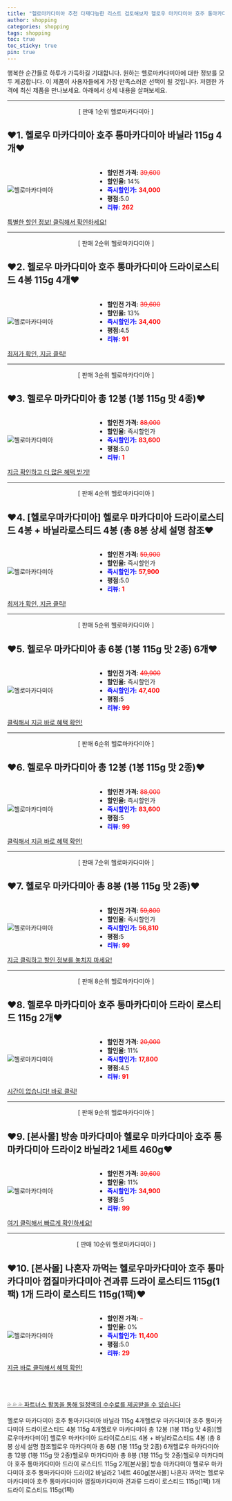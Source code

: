 ```yaml
---
title: "헬로마카다미아 추천 다재다능한 리스트 검토해보자 헬로우 마카다미아 호주 통마카다미아 바닐라"
author: shopping
categories: shopping
tags: shopping
toc: true
toc_sticky: true
pin: true
---
```

행복한 순간들로 하루가 가득하길 기대합니다. 원하는 헬로마카다미아에 대한 정보를 모두 제공합니다. 이 제품이 사용자들에게 가장 만족스러운 선택이 될 것입니다. 저렴한 가격에 최신 제품을 만나보세요. 아래에서 상세 내용을 살펴보세요.

---
<p class="toplist" style="margin: 0 auto; display: block; width: fit-content;">[ 판매 1순위 헬로마카다미아 ]</p>

<h2><strong>❤️1. 헬로우 마카다미아 호주 통마카다미아 바닐라 115g 4개❤️</strong></h2>

<div style="display: flex; align-items: center;">
    <div style="flex: 0.4;">
        <img src="https://thumbnail9.coupangcdn.com/thumbnails/remote/230x230ex/image/vendor_inventory/2dc3/c216bbbda172f8a0b9f713acfbd59b349dba36d2ab7e3db1bd5ace0d4072.png" alt="헬로마카다미아" style="max-width: 100%;">
    </div>
    <div style="flex: 0.6; margin-left: 10px;">
        <ul>
            <li><strong>할인전 가격:</strong> <del style="color: red;">39,600</del></li>
            <li><strong>할인율:</strong> 14%</li>
            <li><span style='color:blue'><strong>즉시할인가:</strong></span> <span style='color:red'><strong>34,000</strong></span></li>
            <li><strong>평점:</strong>5.0</li>
            <li><span style='color:blue'><strong>리뷰:</strong></span> <span style='color:red'><strong>262</strong></span></li>
        </ul>
    </div>
</div>
<div class="center">
    <a href="https://selin100587.github.io?lptag=AF9450613&subid=githubio&pageKey=7573833977&traceid=V0-153&itemId=20368761730&vendorItemId=90622902459" class="myButton">
        특별한 할인 정보! 클릭해서 확인하세요!
    </a>
</div>


---
<p class="toplist" style="margin: 0 auto; display: block; width: fit-content;">[ 판매 2순위 헬로마카다미아 ]</p>

<h2><strong>❤️2. 헬로우 마카다미아 호주 통마카다미아 드라이로스티드 4봉 115g 4개❤️</strong></h2>

<div style="display: flex; align-items: center;">
    <div style="flex: 0.4;">
        <img src="https://thumbnail9.coupangcdn.com/thumbnails/remote/230x230ex/image/vendor_inventory/f755/b5c024e40b43e6d3a9004a80e8b01da56db7cbff9b9ecf288ed9aa60715e.png" alt="헬로마카다미아" style="max-width: 100%;">
    </div>
    <div style="flex: 0.6; margin-left: 10px;">
        <ul>
            <li><strong>할인전 가격:</strong> <del style="color: red;">39,600</del></li>
            <li><strong>할인율:</strong> 13%</li>
            <li><span style='color:blue'><strong>즉시할인가:</strong></span> <span style='color:red'><strong>34,400</strong></span></li>
            <li><strong>평점:</strong>4.5</li>
            <li><span style='color:blue'><strong>리뷰:</strong></span> <span style='color:red'><strong>91</strong></span></li>
        </ul>
    </div>
</div>
<div class="center">
    <a href="https://selin100587.github.io?lptag=AF9450613&subid=githubio&pageKey=7568039730&traceid=V0-153&itemId=20771612706&vendorItemId=90622900300" class="myButton">
        최저가 확인, 지금 클릭!
    </a>
</div>


---
<p class="toplist" style="margin: 0 auto; display: block; width: fit-content;">[ 판매 3순위 헬로마카다미아 ]</p>

<h2><strong>❤️3. 헬로우 마카다미아 총 12봉 (1봉 115g 맛 4종)❤️</strong></h2>

<div style="display: flex; align-items: center;">
    <div style="flex: 0.4;">
        <img src="https://thumbnail8.coupangcdn.com/thumbnails/remote/230x230ex/image/vendor_inventory/b4b8/0a2bc2942d1a29b710cdfd6fde4abf01f2696f3892c2d439b74c88536c72.jpg" alt="헬로마카다미아" style="max-width: 100%;">
    </div>
    <div style="flex: 0.6; margin-left: 10px;">
        <ul>
            <li><strong>할인전 가격:</strong> <del style="color: red;">88,000</del></li>
            <li><strong>할인율:</strong> 즉시할인가</li>
            <li><span style='color:blue'><strong>즉시할인가:</strong></span> <span style='color:red'><strong>83,600</strong></span></li>
            <li><strong>평점:</strong>5.0</li>
            <li><span style='color:blue'><strong>리뷰:</strong></span> <span style='color:red'><strong>1</strong></span></li>
        </ul>
    </div>
</div>
<div class="center">
    <a href="https://selin100587.github.io?lptag=AF9450613&subid=githubio&pageKey=8201064396&traceid=V0-153&itemId=23507392302&vendorItemId=90533793219" class="myButton">
        지금 확인하고 더 많은 혜택 받기!
    </a>
</div>


---
<p class="toplist" style="margin: 0 auto; display: block; width: fit-content;">[ 판매 4순위 헬로마카다미아 ]</p>

<h2><strong>❤️4. [헬로우마카다미아] 헬로우 마카다미아 드라이로스티드 4봉 + 바닐라로스티드 4봉 (총 8봉 상세 설명 참조❤️</strong></h2>

<div style="display: flex; align-items: center;">
    <div style="flex: 0.4;">
        <img src="https://thumbnail9.coupangcdn.com/thumbnails/remote/230x230ex/image/vendor_inventory/efa0/1e331641f2048108d443d113aea72fc4e3de664bad175c06660068dea426.jpg" alt="헬로마카다미아" style="max-width: 100%;">
    </div>
    <div style="flex: 0.6; margin-left: 10px;">
        <ul>
            <li><strong>할인전 가격:</strong> <del style="color: red;">59,900</del></li>
            <li><strong>할인율:</strong> 즉시할인가</li>
            <li><span style='color:blue'><strong>즉시할인가:</strong></span> <span style='color:red'><strong>57,900</strong></span></li>
            <li><strong>평점:</strong>5.0</li>
            <li><span style='color:blue'><strong>리뷰:</strong></span> <span style='color:red'><strong>1</strong></span></li>
        </ul>
    </div>
</div>
<div class="center">
    <a href="https://selin100587.github.io?lptag=AF9450613&subid=githubio&pageKey=8003158113&traceid=V0-153&itemId=22296421087&vendorItemId=89341917959" class="myButton">
        최저가 확인, 지금 클릭!
    </a>
</div>


---
<p class="toplist" style="margin: 0 auto; display: block; width: fit-content;">[ 판매 5순위 헬로마카다미아 ]</p>

<h2><strong>❤️5. 헬로우 마카다미아 총 6봉 (1봉 115g 맛 2종) 6개❤️</strong></h2>

<div style="display: flex; align-items: center;">
    <div style="flex: 0.4;">
        <img src="https://thumbnail7.coupangcdn.com/thumbnails/remote/230x230ex/image/vendor_inventory/0e08/7c7f4b534c0cd208d7764f21eeae135862f484a602d6c87ebe1d65cc1b65.jpg" alt="헬로마카다미아" style="max-width: 100%;">
    </div>
    <div style="flex: 0.6; margin-left: 10px;">
        <ul>
            <li><strong>할인전 가격:</strong> <del style="color: red;">49,900</del></li>
            <li><strong>할인율:</strong> 즉시할인가</li>
            <li><span style='color:blue'><strong>즉시할인가:</strong></span> <span style='color:red'><strong>47,400</strong></span></li>
            <li><strong>평점:</strong>5</li>
            <li><span style='color:blue'><strong>리뷰:</strong></span> <span style='color:red'><strong>99</strong></span></li>
        </ul>
    </div>
</div>
<div class="center">
    <a href="https://selin100587.github.io?lptag=AF9450613&subid=githubio&pageKey=8216611929&traceid=V0-153&itemId=23601866665&vendorItemId=90627610408" class="myButton">
        클릭해서 지금 바로 혜택 확인!
    </a>
</div>


---
<p class="toplist" style="margin: 0 auto; display: block; width: fit-content;">[ 판매 6순위 헬로마카다미아 ]</p>

<h2><strong>❤️6. 헬로우 마카다미아 총 12봉 (1봉 115g 맛 2종)❤️</strong></h2>

<div style="display: flex; align-items: center;">
    <div style="flex: 0.4;">
        <img src="https://thumbnail9.coupangcdn.com/thumbnails/remote/230x230ex/image/vendor_inventory/a71e/a0446c83b78bb83acd38123d9b032346cc26225af4cd65d29c8c8a34627f.jpg" alt="헬로마카다미아" style="max-width: 100%;">
    </div>
    <div style="flex: 0.6; margin-left: 10px;">
        <ul>
            <li><strong>할인전 가격:</strong> <del style="color: red;">88,000</del></li>
            <li><strong>할인율:</strong> 즉시할인가</li>
            <li><span style='color:blue'><strong>즉시할인가:</strong></span> <span style='color:red'><strong>83,600</strong></span></li>
            <li><strong>평점:</strong>5</li>
            <li><span style='color:blue'><strong>리뷰:</strong></span> <span style='color:red'><strong>99</strong></span></li>
        </ul>
    </div>
</div>
<div class="center">
    <a href="https://selin100587.github.io?lptag=AF9450613&subid=githubio&pageKey=8100254818&traceid=V0-153&itemId=23507392128&vendorItemId=90533793106" class="myButton">
        클릭해서 지금 바로 혜택 확인!
    </a>
</div>


---
<p class="toplist" style="margin: 0 auto; display: block; width: fit-content;">[ 판매 7순위 헬로마카다미아 ]</p>

<h2><strong>❤️7. 헬로우 마카다미아 총 8봉 (1봉 115g 맛 2종)❤️</strong></h2>

<div style="display: flex; align-items: center;">
    <div style="flex: 0.4;">
        <img src="https://thumbnail9.coupangcdn.com/thumbnails/remote/230x230ex/image/vendor_inventory/582a/31540f7f2827b2bdf29e95fac66d6c767e5f8634c451e1938a9d2b26dda3.jpg" alt="헬로마카다미아" style="max-width: 100%;">
    </div>
    <div style="flex: 0.6; margin-left: 10px;">
        <ul>
            <li><strong>할인전 가격:</strong> <del style="color: red;">59,800</del></li>
            <li><strong>할인율:</strong> 즉시할인가</li>
            <li><span style='color:blue'><strong>즉시할인가:</strong></span> <span style='color:red'><strong>56,810</strong></span></li>
            <li><strong>평점:</strong>5</li>
            <li><span style='color:blue'><strong>리뷰:</strong></span> <span style='color:red'><strong>99</strong></span></li>
        </ul>
    </div>
</div>
<div class="center">
    <a href="https://selin100587.github.io?lptag=AF9450613&subid=githubio&pageKey=8216611929&traceid=V0-153&itemId=23601868140&vendorItemId=90627611311" class="myButton">
        지금 클릭하고 할인 정보를 놓치지 마세요!
    </a>
</div>


---
<p class="toplist" style="margin: 0 auto; display: block; width: fit-content;">[ 판매 8순위 헬로마카다미아 ]</p>

<h2><strong>❤️8. 헬로우 마카다미아 호주 통마카다미아 드라이 로스티드 115g 2개❤️</strong></h2>

<div style="display: flex; align-items: center;">
    <div style="flex: 0.4;">
        <img src="https://thumbnail7.coupangcdn.com/thumbnails/remote/230x230ex/image/vendor_inventory/7489/0bf3790adec33f282e107f77374952b5de2618ed6b2982fad5c90d62f563.jpg" alt="헬로마카다미아" style="max-width: 100%;">
    </div>
    <div style="flex: 0.6; margin-left: 10px;">
        <ul>
            <li><strong>할인전 가격:</strong> <del style="color: red;">20,000</del></li>
            <li><strong>할인율:</strong> 11%</li>
            <li><span style='color:blue'><strong>즉시할인가:</strong></span> <span style='color:red'><strong>17,800</strong></span></li>
            <li><strong>평점:</strong>4.5</li>
            <li><span style='color:blue'><strong>리뷰:</strong></span> <span style='color:red'><strong>91</strong></span></li>
        </ul>
    </div>
</div>
<div class="center">
    <a href="https://selin100587.github.io?lptag=AF9450613&subid=githubio&pageKey=7568039730&traceid=V0-153&itemId=20290740952&vendorItemId=87350505389" class="myButton">
        시간이 없습니다! 바로 클릭!
    </a>
</div>


---
<p class="toplist" style="margin: 0 auto; display: block; width: fit-content;">[ 판매 9순위 헬로마카다미아 ]</p>

<h2><strong>❤️9. [본사몰] 방송 마카다미아 헬로우 마카다미아 호주 통마카다미아 드라이2 바닐라2 1세트 460g❤️</strong></h2>

<div style="display: flex; align-items: center;">
    <div style="flex: 0.4;">
        <img src="https://thumbnail8.coupangcdn.com/thumbnails/remote/230x230ex/image/vendor_inventory/9dd9/679791b6a509ee4c941f4b1864493a7a690bff51455a7e418e22a94396c6.png" alt="헬로마카다미아" style="max-width: 100%;">
    </div>
    <div style="flex: 0.6; margin-left: 10px;">
        <ul>
            <li><strong>할인전 가격:</strong> <del style="color: red;">39,600</del></li>
            <li><strong>할인율:</strong> 11%</li>
            <li><span style='color:blue'><strong>즉시할인가:</strong></span> <span style='color:red'><strong>34,900</strong></span></li>
            <li><strong>평점:</strong>5</li>
            <li><span style='color:blue'><strong>리뷰:</strong></span> <span style='color:red'><strong>99</strong></span></li>
        </ul>
    </div>
</div>
<div class="center">
    <a href="https://selin100587.github.io?lptag=AF9450613&subid=githubio&pageKey=8224891875&traceid=V0-153&itemId=23652330379&vendorItemId=90677708365" class="myButton">
        여기 클릭해서 빠르게 확인하세요!
    </a>
</div>


---
<p class="toplist" style="margin: 0 auto; display: block; width: fit-content;">[ 판매 10순위 헬로마카다미아 ]</p>

<h2><strong>❤️10. [본사몰] 나혼자 까먹는 헬로우마카다미아 호주 통마카다미아 껍질마카다미아 견과류 드라이 로스티드 115g(1팩) 1개 드라이 로스티드 115g(1팩)❤️</strong></h2>

<div style="display: flex; align-items: center;">
    <div style="flex: 0.4;">
        <img src="https://thumbnail9.coupangcdn.com/thumbnails/remote/230x230ex/image/vendor_inventory/5f12/0b8172f871038226d2034385c897a5021bf4e913b95f0df0f9a4902a8eac.png" alt="헬로마카다미아" style="max-width: 100%;">
    </div>
    <div style="flex: 0.6; margin-left: 10px;">
        <ul>
            <li><strong>할인전 가격:</strong> <del style="color: red;">-</del></li>
            <li><strong>할인율:</strong> 0%</li>
            <li><span style='color:blue'><strong>즉시할인가:</strong></span> <span style='color:red'><strong>11,400</strong></span></li>
            <li><strong>평점:</strong>5.0</li>
            <li><span style='color:blue'><strong>리뷰:</strong></span> <span style='color:red'><strong>29</strong></span></li>
        </ul>
    </div>
</div>
<div class="center">
    <a href="https://selin100587.github.io?lptag=AF9450613&subid=githubio&pageKey=7845289148&traceid=V0-153&itemId=20519819125&vendorItemId=90622882917" class="myButton">
        지금 바로 클릭해서 혜택 확인!
    </a>
</div>

<br><br><br>[💦 💦 💦 파트너스 활동을 통해 일정액의 수수료를 제공받을 수 있습니다](https://link.coupang.com/a/bcpT2c)<br><br>헬로우 마카다미아 호주 통마카다미아 바닐라 115g 4개헬로우 마카다미아 호주 통마카다미아 드라이로스티드 4봉 115g 4개헬로우 마카다미아 총 12봉 (1봉 115g 맛 4종)[헬로우마카다미아] 헬로우 마카다미아 드라이로스티드 4봉 + 바닐라로스티드 4봉 (총 8봉 상세 설명 참조헬로우 마카다미아 총 6봉 (1봉 115g 맛 2종) 6개헬로우 마카다미아 총 12봉 (1봉 115g 맛 2종)헬로우 마카다미아 총 8봉 (1봉 115g 맛 2종)헬로우 마카다미아 호주 통마카다미아 드라이 로스티드 115g 2개[본사몰] 방송 마카다미아 헬로우 마카다미아 호주 통마카다미아 드라이2 바닐라2 1세트 460g[본사몰] 나혼자 까먹는 헬로우마카다미아 호주 통마카다미아 껍질마카다미아 견과류 드라이 로스티드 115g(1팩) 1개 드라이 로스티드 115g(1팩)